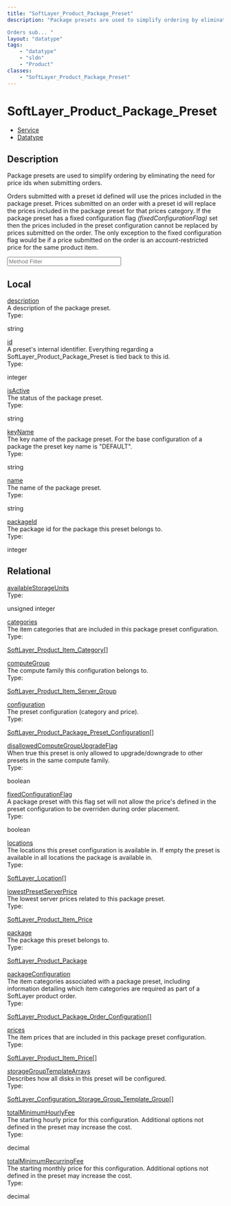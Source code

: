 ```yaml
---
title: "SoftLayer_Product_Package_Preset"
description: "Package presets are used to simplify ordering by eliminating the need for price ids when submitting orders. 

Orders sub... "
layout: "datatype"
tags:
    - "datatype"
    - "sldn"
    - "Product"
classes:
    - "SoftLayer_Product_Package_Preset"
---
```


# SoftLayer_Product_Package_Preset
<div id='service-datatype'>
    <ul id='sldn-reference-tabs'>
    <li id='service'> <a href='/reference/services/SoftLayer_Product_Package_Preset' >Service</a></li>    <li id='datatype'> <a href='/reference/datatypes/SoftLayer_Product_Package_Preset' >Datatype</a></li>
    </ul>
</div>

## Description 
Package presets are used to simplify ordering by eliminating the need for price ids when submitting orders. 

Orders submitted with a preset id defined will use the prices included in the package preset. Prices submitted on an order with a preset id will replace the prices included in the package preset for that prices category. If the package preset has a fixed configuration flag <em>(fixedConfigurationFlag)</em> set then the prices included in the preset configuration cannot be replaced by prices submitted on the order. The only exception to the fixed configuration flag would be if a price submitted on the order is an account-restricted price for the same product item. 
<!-- Service Filer BEGIN -->
<div class="view-filters">
        <div class="clearfix">
            <div class="search-input-box">
                <input placeholder="Method Filter" onkeyup="titleSearch(inputId='prop-input', divId='properties', elementClass='prop-row')" 
                    type="text" id="prop-input" value="" size="30" maxlength="128" class="form-text">
            </div>
        </div>
</div>
<!-- Service Filer END -->

<div id="properties" class="content">
    <div id="localProperties" class="prop-content" >
        <h2>Local</h2>
                <div class='prop-row views-row'>
            <span class='views-field-title'><a href="#description" name=description>description</a></span>
            <div class='views-field-body'>A description of the package preset. </div>
            <span class="type-label">Type:</span> <div class='type-content'><p>string</p></div>
        </div>
                <div class='prop-row views-row'>
            <span class='views-field-title'><a href="#id" name=id>id</a></span>
            <div class='views-field-body'>A preset's internal identifier. Everything regarding a SoftLayer_Product_Package_Preset is tied back to this id. </div>
            <span class="type-label">Type:</span> <div class='type-content'><p>integer</p></div>
        </div>
                <div class='prop-row views-row'>
            <span class='views-field-title'><a href="#isActive" name=isActive>isActive</a></span>
            <div class='views-field-body'>The status of the package preset. </div>
            <span class="type-label">Type:</span> <div class='type-content'><p>string</p></div>
        </div>
                <div class='prop-row views-row'>
            <span class='views-field-title'><a href="#keyName" name=keyName>keyName</a></span>
            <div class='views-field-body'>The key name of the package preset. For the base configuration of a package the preset key name is "DEFAULT". </div>
            <span class="type-label">Type:</span> <div class='type-content'><p>string</p></div>
        </div>
                <div class='prop-row views-row'>
            <span class='views-field-title'><a href="#name" name=name>name</a></span>
            <div class='views-field-body'>The name of the package preset. </div>
            <span class="type-label">Type:</span> <div class='type-content'><p>string</p></div>
        </div>
                <div class='prop-row views-row'>
            <span class='views-field-title'><a href="#packageId" name=packageId>packageId</a></span>
            <div class='views-field-body'>The package id for the package this preset belongs to. </div>
            <span class="type-label">Type:</span> <div class='type-content'><p>integer</p></div>
        </div>
            </div>
        <div id="relationalProperties"  class="prop-content" >
        <h2>Relational</h2>
                <div class='prop-row views-row'>
            <span class='views-field-title'><a href="#availableStorageUnits" name=availableStorageUnits>availableStorageUnits</a></span>
            <div class='views-field-body'> </div>
            <span class="type-label">Type:</span> <div class='type-content'><p>unsigned integer</p></div>
        </div>
                <div class='prop-row views-row'>
            <span class='views-field-title'><a href="#categories" name=categories>categories</a></span>
            <div class='views-field-body'>The item categories that are included in this package preset configuration. </div>
            <span class="type-label">Type:</span> <div class='type-content'><p><a href='/reference/datatypes/SoftLayer_Product_Item_Category'>SoftLayer_Product_Item_Category[] </a></p></div>
        </div>
                <div class='prop-row views-row'>
            <span class='views-field-title'><a href="#computeGroup" name=computeGroup>computeGroup</a></span>
            <div class='views-field-body'>The compute family this configuration belongs to. </div>
            <span class="type-label">Type:</span> <div class='type-content'><p><a href='/reference/datatypes/SoftLayer_Product_Item_Server_Group'>SoftLayer_Product_Item_Server_Group </a></p></div>
        </div>
                <div class='prop-row views-row'>
            <span class='views-field-title'><a href="#configuration" name=configuration>configuration</a></span>
            <div class='views-field-body'>The preset configuration (category and price). </div>
            <span class="type-label">Type:</span> <div class='type-content'><p><a href='/reference/datatypes/SoftLayer_Product_Package_Preset_Configuration'>SoftLayer_Product_Package_Preset_Configuration[] </a></p></div>
        </div>
                <div class='prop-row views-row'>
            <span class='views-field-title'><a href="#disallowedComputeGroupUpgradeFlag" name=disallowedComputeGroupUpgradeFlag>disallowedComputeGroupUpgradeFlag</a></span>
            <div class='views-field-body'>When true this preset is only allowed to upgrade/downgrade to other presets in the same compute family. </div>
            <span class="type-label">Type:</span> <div class='type-content'><p>boolean</p></div>
        </div>
                <div class='prop-row views-row'>
            <span class='views-field-title'><a href="#fixedConfigurationFlag" name=fixedConfigurationFlag>fixedConfigurationFlag</a></span>
            <div class='views-field-body'>A package preset with this flag set will not allow the price's defined in the preset configuration to be overriden during order placement. </div>
            <span class="type-label">Type:</span> <div class='type-content'><p>boolean</p></div>
        </div>
                <div class='prop-row views-row'>
            <span class='views-field-title'><a href="#locations" name=locations>locations</a></span>
            <div class='views-field-body'>The locations this preset configuration is available in. If empty the preset is available in all locations the package is available in. </div>
            <span class="type-label">Type:</span> <div class='type-content'><p><a href='/reference/datatypes/SoftLayer_Location'>SoftLayer_Location[] </a></p></div>
        </div>
                <div class='prop-row views-row'>
            <span class='views-field-title'><a href="#lowestPresetServerPrice" name=lowestPresetServerPrice>lowestPresetServerPrice</a></span>
            <div class='views-field-body'>The lowest server prices related to this package preset. </div>
            <span class="type-label">Type:</span> <div class='type-content'><p><a href='/reference/datatypes/SoftLayer_Product_Item_Price'>SoftLayer_Product_Item_Price </a></p></div>
        </div>
                <div class='prop-row views-row'>
            <span class='views-field-title'><a href="#package" name=package>package</a></span>
            <div class='views-field-body'>The package this preset belongs to. </div>
            <span class="type-label">Type:</span> <div class='type-content'><p><a href='/reference/datatypes/SoftLayer_Product_Package'>SoftLayer_Product_Package </a></p></div>
        </div>
                <div class='prop-row views-row'>
            <span class='views-field-title'><a href="#packageConfiguration" name=packageConfiguration>packageConfiguration</a></span>
            <div class='views-field-body'>The item categories associated with a package preset, including information detailing which item categories are required as part of a SoftLayer product order. </div>
            <span class="type-label">Type:</span> <div class='type-content'><p><a href='/reference/datatypes/SoftLayer_Product_Package_Order_Configuration'>SoftLayer_Product_Package_Order_Configuration[] </a></p></div>
        </div>
                <div class='prop-row views-row'>
            <span class='views-field-title'><a href="#prices" name=prices>prices</a></span>
            <div class='views-field-body'>The item prices that are included in this package preset configuration. </div>
            <span class="type-label">Type:</span> <div class='type-content'><p><a href='/reference/datatypes/SoftLayer_Product_Item_Price'>SoftLayer_Product_Item_Price[] </a></p></div>
        </div>
                <div class='prop-row views-row'>
            <span class='views-field-title'><a href="#storageGroupTemplateArrays" name=storageGroupTemplateArrays>storageGroupTemplateArrays</a></span>
            <div class='views-field-body'>Describes how all disks in this preset will be configured. </div>
            <span class="type-label">Type:</span> <div class='type-content'><p><a href='/reference/datatypes/SoftLayer_Configuration_Storage_Group_Template_Group'>SoftLayer_Configuration_Storage_Group_Template_Group[] </a></p></div>
        </div>
                <div class='prop-row views-row'>
            <span class='views-field-title'><a href="#totalMinimumHourlyFee" name=totalMinimumHourlyFee>totalMinimumHourlyFee</a></span>
            <div class='views-field-body'>The starting hourly price for this configuration. Additional options not defined in the preset may increase the cost. </div>
            <span class="type-label">Type:</span> <div class='type-content'><p>decimal</p></div>
        </div>
                <div class='prop-row views-row'>
            <span class='views-field-title'><a href="#totalMinimumRecurringFee" name=totalMinimumRecurringFee>totalMinimumRecurringFee</a></span>
            <div class='views-field-body'>The starting monthly price for this configuration. Additional options not defined in the preset may increase the cost. </div>
            <span class="type-label">Type:</span> <div class='type-content'><p>decimal</p></div>
        </div>
            </div>
</div>


